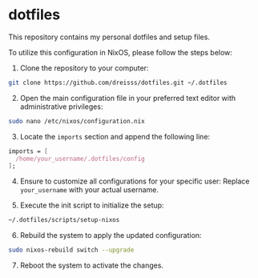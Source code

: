 # dotfiles

This repository contains my personal dotfiles and setup files.

To utilize this configuration in NixOS, please follow the steps below:

1. Clone the repository to your computer:

```bash
git clone https://github.com/dreisss/dotfiles.git ~/.dotfiles
```

2. Open the main configuration file in your preferred text editor with administrative privileges:

```bash
sudo nano /etc/nixos/configuration.nix
```

3. Locate the `imports` section and append the following line:

```nix
imports = [
  /home/your_username/.dotfiles/config
];
```

4. Ensure to customize all configurations for your specific user: Replace `your_username` with your actual username.

5. Execute the init script to initialize the setup:

```bash
~/.dotfiles/scripts/setup-nixos
```

6. Rebuild the system to apply the updated configuration:

```bash
sudo nixos-rebuild switch --upgrade
```

7. Reboot the system to activate the changes.
